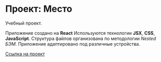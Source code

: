 # Проект: Место

Учебный проект.

Приложение создано на **React**
Используются технологии **JSX**, **CSS**, **JavaScript**.
Структура файлов организована по методологии *Nested БЭМ*.
Приложение адаптировано под различные устройства.

[Ссылка на проект](https://maximarzhanov.github.io/mesto-react/)
